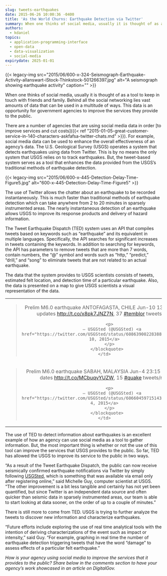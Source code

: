 ```yaml
---
slug: tweets-earthquakes
date: 2015-06-26 10:00:36 -0400
title: 'As the World Churns: Earthquake Detection via Twitter'
summary: When one thinks of social media, usually it is thought of as a tool to keep in touch with friends and family. Behind all the social networking lies vast amounts of data that can be used in a multitude of ways. This data is an opportunity for government agencies to improve the services they provide
authors:
  - kdaniel
topics:
  - application-programming-interface
  - open-data
  - data-visualization
  - social-media
expirydate: 2025-01-01
---
```


{{< legacy-img src="2015/06/600-x-324-Seismograph-Earthquake-Activity-allanswart-iStock-Thinkstock-501266397.jpg" alt="A seismograph showing earthquake activity" caption="" >}} 

When one thinks of social media, usually it is thought of as a tool to keep in touch with friends and family. Behind all the social networking lies vast amounts of data that can be used in a multitude of ways. This data is an opportunity for government agencies to improve the services they provide to the public.

There are a number of agencies that are using social media data in order [to improve services and cut costs]({{< ref "2015-01-05-great-customer-service-in-140-characters-askfafsa-twitter-chats.md" >}}). For example, social media data can be used to enhance the overall effectiveness of an agency&#8217;s data. The U.S. Geological Survey (USGS) operates a system that detects earthquakes using data from Twitter. This is by no means the only system that USGS relies on to track earthquakes. But, the tweet-based system serves as a tool that enhances the data provided from the USGS’s traditional methods of earthquake detection.

{{< legacy-img src="2015/06/600-x-445-Detection-Delay-Time-Figure5.jpg" alt="600-x-445-Detection-Delay-Time-Figure5" >}}

The use of Twitter allows the chatter about an earthquake to be recorded instantaneously. This is much faster than traditional methods of earthquake detection which can take anywhere from 2 to 20 minutes in sparsely instrumented areas. The nearly instantaneous detection of an earthquake allows USGS to improve its response products and delivery of hazard information.

The Tweet Earthquake Dispatch (TED) system uses an API that compiles tweets based on keywords such as “earthquake” and its equivalent in multiple languages. Specifically, the API searches for significant increases in tweets containing the keywords. In addition to searching for keywords, the API has parameters to remove tweets that are more than 7 words, contain numbers, the “@” symbol and words such as “http,” “predict,” “drill,” and “song” to eliminate tweets that are not related to an actual earthquake.

The data that the system provides to USGS scientists consists of tweets, estimated felt location, and detection time of a particular earthquake. Also, the data is presented on a map to give USGS scientists a visual representation of the data.

<table border="0" width="100%" cellspacing="0" cellpadding="0">
  <tr>
    <td style="text-align: center;vertical-align: top;border-style: none">
      <blockquote class="twitter-tweet" lang="en">
        <p lang="en">
          Prelim M6.0 earthquake ANTOFAGASTA, CHILE Jun-10 13:52 UTC, updates <a href="http://t.co/x8pk7JNZ7N">http://t.co/x8pk7JNZ7N</a>, 37 <a href="https://twitter.com/hashtag/temblor?src=hash">#temblor</a> tweets/min
        </p>
        
        <p>
          — USGSted (@USGSted) <a href="https://twitter.com/USGSted/status/608639002283888640">June 10, 2015</a>
        </p>
      </blockquote>
    </td>
  </tr>
  
  <tr>
    <td style="text-align: center;vertical-align: top;border-style: none">
      <blockquote class="twitter-tweet" lang="en">
        <p lang="en">
          Prelim M6.0 earthquake SABAH, MALAYSIA Jun-4 23:15 UTC, updates <a href="http://t.co/MCbuqvYUZW">http://t.co/MCbuqvYUZW</a>, 15 <a href="https://twitter.com/hashtag/quake?src=hash">#quake</a> tweets/min
        </p>
        
        <p>
          — USGSted (@USGSted) <a href="https://twitter.com/USGSted/status/606604597151436801">June 4, 2015</a>
        </p>
      </blockquote>
    </td>
  </tr>
</table>

The use of TED to detect information about earthquakes is an excellent example of how an agency can use social media as a tool to gather information. But, the most important thing is whether or not the use of this tool can improve the services that USGS provides to the public. So far, TED has allowed the USGS to improve its service to the public in two ways.

“As a result of the Tweet Earthquake Dispatch, the public can now receive seismically confirmed earthquake notifications via Twitter by simply following [USGSted](https://twitter.com/usgsted), which is something that was available via email only after registering online,” said Michelle Guy, computer scientist at USGS. “The other improvement is a bit less tangible and certainly has not yet been quantified, but since Twitter is an independent data source and often quicker than seismic data in sparsely instrumented areas, our team is able to start looking at data sooner, on the order of up to a couple of minutes.”

There is still more to come from TED. USGS is trying to further analyze the tweets to discover new information and characterize earthquakes.

“Future efforts include exploring the use of real time analytical tools with the intention of deriving characterizations of the event such as impact or intensity,” said Guy. “For example, graphing in real time the number of earthquake detection triggering tweets that have the word “damage” to assess effects of a particular felt earthquake.”

_How is your agency using social media to improve the services that it provides to the public? Share below in the comments section to have your agency’s work showcased in an article on DigitalGov._